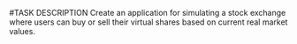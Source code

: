 #TASK DESCRIPTION
Create an application for simulating a stock exchange where users can buy or sell their
virtual shares based on current real market values.